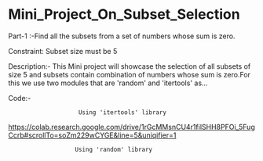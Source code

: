 # Mini_Project_On_Subset_Selection



Part-1 :-Find all the subsets from a set of numbers whose sum is zero.

Constraint: Subset size must be 5

Description:-
This Mini project will showcase the selection of all subsets of size 5 and subsets contain combination of numbers whose sum is zero.For this we use two modules that are 'random' and 'itertools' as...


Code:-        

                        Using 'itertools' library
https://colab.research.google.com/drive/1rGcMMsnCU4r1filSHH8PFOi_5FugCcrb#scrollTo=soZm229wCYGE&line=5&uniqifier=1

                       Using 'random' library


